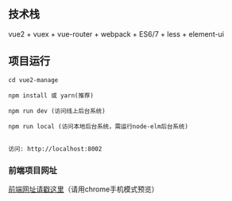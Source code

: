 
## 技术栈

vue2 + vuex + vue-router + webpack + ES6/7 + less + element-ui


## 项目运行


```
cd vue2-manage  

npm install 或 yarn(推荐)

npm run dev (访问线上后台系统)

npm run local (访问本地后台系统，需运行node-elm后台系统)


访问: http://localhost:8002

```
### 前端项目网址

[前端网址请戳这里](https://cangdu.org/elm)（请用chrome手机模式预览）
